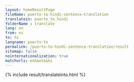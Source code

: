```yaml
---
layout: homeResultPage
fileName: puerto-to-hindi-sentence-translation
translatein: puerto_to_hindi
folderName : translate
lang: en
from: es
to: hi
langname: puerto-to
permalink: /puerto-to-hindi-sentence-translation/result
sitemap: false
nointernationalization: true
matchurls: en&&es&&hi
---
```

{% include result/translateinto.html %}

<script src="/js/result/translation.js" data-foldername="{{page.folderName}}" data-lang="{{page.lang}}"></script>
